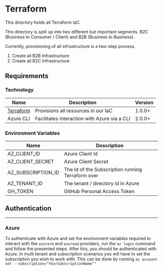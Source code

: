# Terraform

This directory holds all Terraform IaC.

This directory is split up into two different but important segments. B2C (Business to Consumer / Client) and B2B
(Business to Business).

Currently, provisioning of all infrastructure is a two-step process.

1) Create all B2B Infrastructure
2) Create all B2C Infrastructure

## Requirements

### Technology

| Name                                    | Description                                  | Version |
|-----------------------------------------|----------------------------------------------|---------|
| [Terraform](https://www.terraform.io/)  | Provisions all resources in our IaC          | 1.0.0+  |
| Azure CLI                               | Facilitates interaction with Azure via a CLI | 2.0.0+  |

### Environment Variables

| Name               | Description                                       |
|--------------------|---------------------------------------------------|
| AZ_CLIENT_ID       | Azure Client Id                                   |
| AZ_CLIENT_SECRET   | Azure Client Secret                               |
| AZ_SUBSCRIPTION_ID | The Id of the Subscription running Terraform over |
| AZ_TENANT_ID       | The tenant / directory id in Azure                |
| GH_TOKEN           | GitHub Personal Access Token                      |

## Authentication

---

### Azure

To authenticate with Azure and set the environment variables required to interact with the `azurerm` and `azuread`
providers, run the `az login` command and follow the presented steps. After this, you should be authenticated with
Azure. In multi tenant and subscription scenarios you will have to set the subscription you wish to work with.
This can be done by running `az account set --subscription="YourSubscriptionName""`